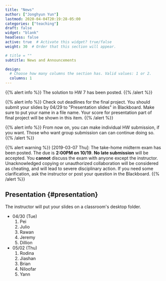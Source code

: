 ```yaml
---
title: "News"
author: ["Jonghyun Yun"]
lastmod: 2020-04-04T20:19:28-05:00
categories: ["teaching"]
draft: false
widget: "blank"
headless: false
active: true  # Activate this widget? true/false
weight: 30  # Order that this section will appear.

# title = ""
subtitle: News and Announcements

design:
  # Choose how many columns the section has. Valid values: 1 or 2.
  columns: 1
---
```


{{% alert info %}} The solution to HW 7 has been posted. {{% /alert %}}

{{% alert info %}} Check out deadlines for the final project. You should submit your slides by 04/29 to "Presentation slides" in Blackboard. Make sure to put your name in a file name. Your score for presentation part of final project will be shown in this item. {{% /alert %}}

{{% alert info %}} From now on, you can make individual HW submission, if you want. Those who want group submission can can continue doing so. {{% /alert %}}

{{% alert warning %}} <span class="timestamp-wrapper"><span class="timestamp">[2019-03-07 Thu]</span></span>: The take-home midterm exam has been posted. The due is **2:00PM on 10/19**. **No late submission** will be accepted. You **cannot** discuss the exam with anyone except the instructor. Unacknowledged copying or unauthorized collaboration will be considered as cheating, and will lead to severe disciplinary action. If you need some clarification, ask the instructor or post your question in the Blackboard. {{% /alert %}}


## Presentation {#presentation}

The instructor will put your slides on a classroom's desktop folder.

-   04/30 (Tue)
    1.  Pei
    2.  Julio
    3.  Rawan
    4.  Jeremy
    5.  Dillion
-   05/02 (Thu)
    1.  Rodina
    2.  Jiashan
    3.  Brian
    4.  Niloofar
    5.  Yann

